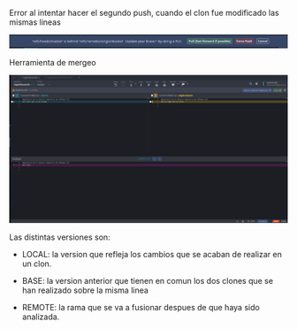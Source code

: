 ﻿Error al intentar hacer el segundo push, cuando el clon fue modificado las mismas lineas

![alt text](https://github.com/matischroder/IngSoftwareIII/blob/master/TP1/ErrorMerge.png?raw=true)

Herramienta de mergeo

![alt text](https://github.com/matischroder/IngSoftwareIII/blob/master/TP1/EditorMerge.png?raw=true)

Las distintas versiones son:
 - LOCAL: la version que refleja los cambios que se acaban de realizar en un clon.

 - BASE: la version anterior que tienen en comun los dos clones que se han realizado sobre la misma linea

 - REMOTE: la rama que se va a fusionar despues de que haya sido analizada.
